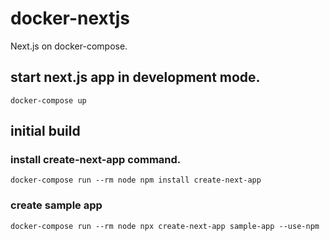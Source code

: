 # docker-nextjs
Next.js on docker-compose.


## start next.js app in development mode.
~~~
docker-compose up
~~~


## initial build

### install create-next-app command.
~~~
docker-compose run --rm node npm install create-next-app
~~~

### create sample app
~~~
docker-compose run --rm node npx create-next-app sample-app --use-npm
~~~

